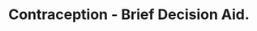 ---
category: Contraception
title: Contraception - Brief Decision Aid.
description: Contraception - Management Options - Brief Decision Aids are designed to help you answer three questions, Do I have options? What are the benefits and risks of these options, (and how likely are they)? How can we make a decision together that is right for me?
audio: 
article: /assets/publication/contraception.pdf
www: 
keywords: Natural methods, Combined pill, the pill, Progestogen only pill, Contraceptive patch, Combined vaginal ring, Barrier methods – e.g. male condom, Contraceptive injections, Contraceptive implants, Intrauterine device (IUD) (sometimes called a coil) or Hormone-releasing intrauterine system (IUS), Sterilisation, Tubal tie, Vasectomy, POP, COC, preferences, treatment option, benefits, risks, consequences, stroke, bleed, side effects, LARC, long acting reversible contraception, permanent, sexually transmissible infections, medical condition, overweight, medicine, failure rate, forgetful, heavy of painful periods, contraceptive injection, IUD, hormonal coil, male sterilisation, female sterilisation, contraception, brief decision aid, benefits, risks, options, together, right, me
youtube:
--- 